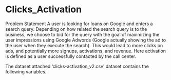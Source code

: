 # Clicks_Activation

Problem Statement
A user is looking for loans on Google and enters a search query. Depending on how related the search query is to the business, we choose to bid for the query with the goal of maximizing the user impressions using Google Adwords (Google actually showing the ad to the user when they execute the search). This would lead to more clicks on ads, and potentially more signups, activations, and revenue. Here activation is defined as a user successfully contacted by the call center.

The dataset attached ‘clicks-activation_v2.csv’ dataset contains the following variables.
